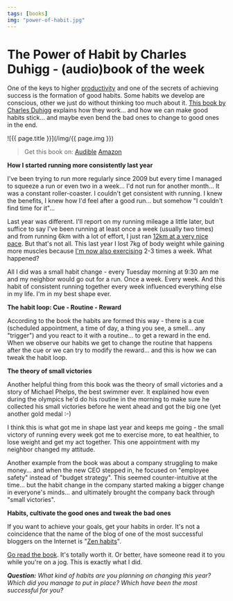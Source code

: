 ```yaml
---
tags: [books]
img: "power-of-habit.jpg"
---
```


# The Power of Habit by Charles Duhigg - (audio)book of the week

One of the keys to higher [productivity][p] and one of the secrets of achieving success is the formation of good habits. Some habits we develop are conscious, other we just do without thinking too much about it. [This book by Charles Duhigg][a] explains how they work... and how we can make good habits stick... and maybe even bend the bad ones to change to good ones in the end.

<!--More-->

![{{ page.title }}](/img/{{ page.img }})

> Get this book on:
  [Audible](https://www.audible.com/pd/B007C64916?tag=sliwinski-20)
  [Amazon](https://www.amazon.com/dp/081298160X?tag=sliwinski-20)

**How I started running more consistently last year**

I've been trying to run more regularly since 2009 but every time I managed to squeeze a run or even two in a week... I'd not run for another month... It was a constant roller-coaster. I couldn't get consistent with running. I knew the benefits, I knew how I'd feel after a good run... but somehow "I couldn't find time for it"...

Last year was different. I'll report on my running mileage a little later, but suffice to say I've been running at least once a week (usually two times) and from running 6km with a lot of effort, I just ran [12km at a very nice pace][i]. But that's not all. This last year I lost 7kg of body weight while gaining more muscles because [I'm now also exercising][e] 2-3 times a week. What happened?

All I did was a small habit change - every Tuesday morning at 9:30 am me and my neighbor would go out for a run. Once a week. Every week. And this habit of consistent running together every week influenced everything else in my life. I'm in my best shape ever.

**The habit loop: Cue - Routine - Reward**

According to the book the habits are formed this way - there is a cue (scheduled appointment, a time of day, a thing you see, a smell... any "trigger") and you react to it with a routine... to get a reward in the end. When we observe our habits we get to change the routine that happens after the cue or we can try to modify the reward... and this is how we can tweak the habit loop.

**The theory of small victories**

Another helpful thing from this book was the theory of small victories and a story of Michael Phelps, the best swimmer ever. It explained how even during the olympics he'd do his routine in the morning to make sure he collected his small victories before he went ahead and got the big one (yet another gold medal :-)

I think this is what got me in shape last year and keeps me going - the small victory of running every week got me to exercise more, to eat healthier, to lose weight and get my act together. This one appointment with my neighbor changed my attitude.

Another example from the book was about a company struggling to make money... and when the new CEO stepped in, he focused on "employee safety" instead of "budget strategy". This seemed counter-intuitive at the time... but the habit change in the company started making a bigger change in everyone's minds... and ultimately brought the company back through "small victories".

**Habits, cultivate the good ones and tweak the bad ones**

If you want to achieve your goals, get your habits in order. It's not a coincidence that the name of the blog of one of the most successful bloggers on the Internet is "[Zen habits][z]".

[Go read the book][a]. It's totally worth it. Or better, have someone read it to you while you're on a jog. This is exactly what I did.

***Question:** What kind of habits are you planning on changing this year? Which did you manage to put in place? Which have been the most successful for you?*

[a]: http://www.audible.com/pd?asin=B007C64916
[z]: http://zenhabits.net/
[e]: /fitness-for-busy-professionals-productive-show-36/
[p]: /productivity
[i]: http://Instagr.am/p/UgAdodJ_WI/


[n]: https://michael.gratis/nozbe